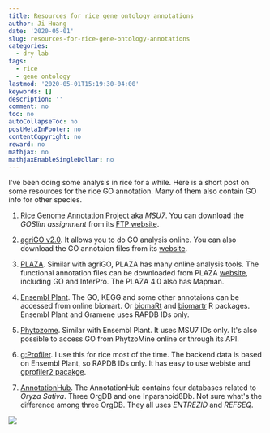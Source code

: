```yaml
---
title: Resources for rice gene ontology annotations
author: Ji Huang
date: '2020-05-01'
slug: resources-for-rice-gene-ontology-annotations
categories:
  - dry lab
tags:
  - rice
  - gene ontology
lastmod: '2020-05-01T15:19:30-04:00'
keywords: []
description: ''
comment: no
toc: no
autoCollapseToc: no
postMetaInFooter: no
contentCopyright: no
reward: no
mathjax: no
mathjaxEnableSingleDollar: no
---
```


I've been doing some analysis in rice for a while. Here is a short post on some resources for the rice GO annotation. Many of them also contain GO info for other species.

<!--more-->

1. [Rice Genome Annotation Project](http://rice.plantbiology.msu.edu/index.shtml) aka *MSU7*. You can download the *GOSlim assignment* from its [FTP website](http://rice.plantbiology.msu.edu/pub/data/Eukaryotic_Projects/o_sativa/annotation_dbs/pseudomolecules/version_7.0/all.dir/).

2. [agriGO v2.0](http://systemsbiology.cau.edu.cn/agriGOv2/). It allows you to do GO analysis online. You can also download the GO annotaion files from its [website](http://systemsbiology.cau.edu.cn/agriGOv2/download.php).

3. [PLAZA](https://bioinformatics.psb.ugent.be/plaza/). Similar with agriGO, PLAZA has many online analysis tools. The functional annotation files can be downloaded from PLAZA [website](https://bioinformatics.psb.ugent.be/plaza/versions/plaza_v4_5_monocots/download), including GO and InterPro. The PLAZA 4.0 also has Mapman.

4. [Ensembl Plant](https://plants.ensembl.org/index.html). The GO, KEGG and some other annotaions can be accessed from online biomart. Or [biomaRt](https://bioconductor.org/packages/release/bioc/html/biomaRt.html) and [biomartr](https://cran.r-project.org/web/packages/biomartr/index.html) R packages. Ensembl Plant and Gramene uses RAPDB IDs only.

5. [Phytozome](https://phytozome-next.jgi.doe.gov/). Similar with Ensembl Plant. It uses MSU7 IDs only. It's also possible to access GO from PhytzoMine online or through its API.

6. [g:Profiler](https://biit.cs.ut.ee/gprofiler/page.cgi?welcome). I use this for rice most of the time. The backend data is based on Ensembl Plant, so RAPDB IDs only. It has easy to use webiste and [gprofiler2 pacakge](https://cran.r-project.org/web/packages/gprofiler2/index.html).

7. [AnnotationHub](https://bioconductor.org/packages/release/bioc/html/AnnotationHub.html). The AnnotationHub contains four databases related to *Oryza Sativa*. Three OrgDB and one Inparanoid8Db. Not sure what's the difference among three OrgDB. They all uses *ENTREZID* and *REFSEQ*.

![](https://i.imgur.com/JhhDxqM.png?1)

